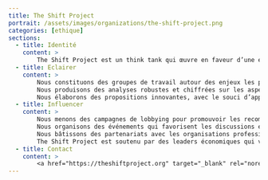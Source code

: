 ```yaml
---
title: The Shift Project
portrait: /assets/images/organizations/the-shift-project.png
categories: [ethique]
sections:
  - title: Identité
    content: >
        The Shift Project est un think tank qui œuvre en faveur d’une économie libérée de la contrainte carbone. Nous sommes une association loi 1901 reconnue d’intérêt général, guidée par l’exigence de la rigueur scientifique. Notre mission consiste à éclairer et influencer le débat sur la transition énergétique.
  - title: Eclairer
    content: >
        Nous constituons des groupes de travail autour des enjeux les plus délicats et les plus décisifs de la transition vers une économie libérée de sa dépendance aux énergies fossiles ;
        Nous produisons des analyses robustes et chiffrées sur les aspects clés de la transition ;
        Nous élaborons des propositions innovantes, avec le souci d’apporter des réponses à la bonne échelle.
  - title: Influencer
    content: >
        Nous menons des campagnes de lobbying pour promouvoir les recommandations de nos groupes de travail auprès des décideurs politiques et économiques ;
        Nous organisons des événements qui favorisent les discussions entre parties prenantes ;
        Nous bâtissons des partenariats avec les organisations professionnelles, le monde universitaire et des acteurs internationaux.
        The Shift Project est soutenu par des leaders économiques qui veulent faire de la transition énergétique leur priorité stratégique. Depuis notre création en 2010, nos travaux ont eu un impact notable sur l’élaboration des politiques publiques nationales et européennes.
  - title: Contact
    content: >
        <a href="https://theshiftproject.org" target="_blank" rel="noreferrer">Site</a>
---
```

